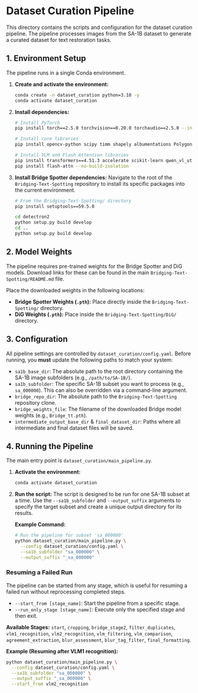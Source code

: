 # Dataset Curation Pipeline

This directory contains the scripts and configuration for the dataset curation pipeline. The pipeline processes images from the SA-1B dataset to generate a curated dataset for text restoration tasks.

## 1. Environment Setup

The pipeline runs in a single Conda environment.

1.  **Create and activate the environment:**
    ```bash
    conda create -n dataset_curation python=3.10 -y
    conda activate dataset_curation
    ```

2.  **Install dependencies:**
    ```bash
    # Install PyTorch
    pip install torch==2.5.0 torchvision==0.20.0 torchaudio==2.5.0 --index-url https://download.pytorch.org/whl/cu124

    # Install core libraries
    pip install opencv-python scipy timm shapely albumentations Polygon3 pandas tqdm pyyaml

    # Install VLM and Flash Attention libraries
    pip install transformers==4.51.3 accelerate scikit-learn qwen_vl_utils pytz
    pip install flash-attn --no-build-isolation
    ```

3.  **Install Bridge Spotter dependencies:**
    Navigate to the root of the `Bridging-Text-Spotting` repository to install its specific packages into the current environment.
    ```bash
    # From the Bridging-Text-Spotting/ directory
    pip install setuptools==59.5.0

    cd detectron2
    python setup.py build develop
    cd ..
    python setup.py build develop
    ```

## 2. Model Weights

The pipeline requires pre-trained weights for the Bridge Spotter and DiG models. Download links for these can be found in the main `Bridging-Text-Spotting/README.md` file.

Place the downloaded weights in the following locations:

-   **Bridge Spotter Weights (`.pth`):** Place directly inside the `Bridging-Text-Spotting/` directory.
-   **DiG Weights (`.pth`):** Place inside the `Bridging-Text-Spotting/DiG/` directory.

## 3. Configuration

All pipeline settings are controlled by `dataset_curation/config.yaml`. Before running, you **must** update the following paths to match your system:

-   `sa1b_base_dir`: The absolute path to the root directory containing the SA-1B image subfolders (e.g., `/path/to/SA-1B/`).
-   `sa1b_subfolder`: The specific SA-1B subset you want to process (e.g., `sa_000000`). This can also be overridden via a command-line argument.
-   `bridge_repo_dir`: The absolute path to the `Bridging-Text-Spotting` repository clone.
-   `bridge_weights_file`: The filename of the downloaded Bridge model weights (e.g., `Bridge_tt.pth`).
-   `intermediate_output_base_dir` & `final_dataset_dir`: Paths where all intermediate and final dataset files will be saved.

## 4. Running the Pipeline

The main entry point is `dataset_curation/main_pipeline.py`.

1.  **Activate the environment:**
    ```bash
    conda activate dataset_curation
    ```

2.  **Run the script:**
    The script is designed to be run for one SA-1B subset at a time. Use the `--sa1b_subfolder` and `--output_suffix` arguments to specify the target subset and create a unique output directory for its results.

    **Example Command:**
    ```bash
    # Run the pipeline for subset 'sa_000000'
    python dataset_curation/main_pipeline.py \
      --config dataset_curation/config.yaml \
      --sa1b_subfolder "sa_000000" \
      --output_suffix "_sa_000000"
    ```

### Resuming a Failed Run

The pipeline can be started from any stage, which is useful for resuming a failed run without reprocessing completed steps.

-   `--start_from [stage_name]`: Start the pipeline from a specific stage.
-   `--run_only_stage [stage_name]`: Execute only the specified stage and then exit.

**Available Stages:** `start`, `cropping`, `bridge_stage2`, `filter_duplicates`, `vlm1_recognition`, `vlm2_recognition`, `vlm_filtering`, `vlm_comparison`, `agreement_extraction`, `blur_assessment`, `blur_tag_filter`, `final_formatting`.

**Example (Resuming after VLM1 recognition):**
```bash
python dataset_curation/main_pipeline.py \
  --config dataset_curation/config.yaml \
  --sa1b_subfolder "sa_000000" \
  --output_suffix "_sa_000000" \
  --start_from vlm2_recognition
```
